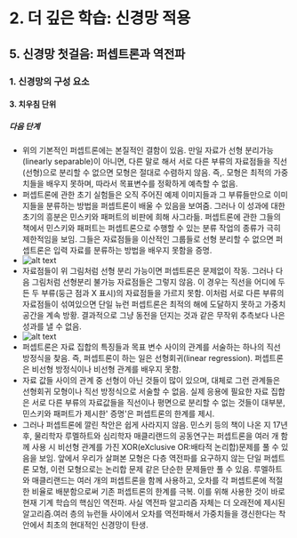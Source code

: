 # 2. 더 깊은 학습: 신경망 적용
## 5. 신경망 첫걸음: 퍼셉트론과 역전파
### 1. 신경망의 구성 요소
#### 3. 치우침 단위
##### 다음 단계
- 위의 기본적인 퍼셉트론에는 본질적인 결함이 있음. 만일 자료가 선형 분리가능(linearly separable)이 아니면, 다른 말로 해서 서로 다른 부류의 자료점들을 직선(선형)으로 분리할 수 없으면 모형은 절대로 수렴하지 않음. 즉,. 모형은 최적의 가중치들을 배우지 못하며, 따라서 목표변수를 정확하게 예측할 수 없음.
- 퍼셉트론에 관한 초기 실험들은 오직 주어진 예제 이미지들과 그 부류들만으로 이미지들을 분류하는 방법을 퍼셉트론이 배울 수 있음을 보여줌. 그러나 이 성과에 대한 초기의 흥분은 민스키와 패퍼트의 비판에 희해 사그라듦. 퍼셉트론에 관한 그들의 책에서 민스키와 패퍼트는 퍼셉트론으로 수행할 수 있는 분류 작업의 종류가 극히 제한적임을 보임. 그들은 자료점들을 이산적인 그룹들로 선형 분리할 수 없으면 퍼셉트론은 입력 자료를 분류하는 방법을 배우지 못함을 증명.
- ![alt text](image-10.png)
- 자료점들이 위 그림처럼 선형 분리 가능이면 퍼셉트론은 문제없이 작동. 그러나 다음 그림처럼 선형분리 불가능 자료점들은 그렇지 않음. 이 경우는 직선을 어디에 두든 두 부류(둥근 점과 X 표시)의 자료점들을 가르지 못함. 이처럼 서로 다른 부류의 자료점들이 섞여있으면 단일 뉴런 퍼셉트론은 최적의 해에 도달하지 못하고 가중치 공간을 계속 방황. 결과적으로 그냥 동전을 던지는 것과 같은 무작위 추측보다 나은 성과를 낼 수 없음.
- ![alt text](image-11.png)
- 퍼셉트론은 자료 집합의 특징들과 목표 변수 사이의 관계를 서술하는 하나의 직선 방정식을 찾음. 즉, 퍼셉트론이 하는 일은 선형회귀(linear regression). 퍼셉트론은 비선형 방정식이나 비선형 관계를 배우지 못함.
- 자료 값들 사이의 관계 중 선형이 아닌 것들이 많이 있으며, 대체로 그런 관계들은 선형회귀 모형이나 직선 방정식으로 서술할 수 없음. 실제 응용에 필요한 자료 집합은 서로 다른 부류의 자료값들을 직선이나 평면으로 분리할 수 없는 것들이 대부분, 민스키와 패퍼트가 제시한' 증명'은 퍼셉트론의 한계를 제시. 
- 그러나 퍼셉트론에 깔린 착안은 쉽게 사라지지 않음. 민스키 등의 책이 나온 지 17년 후, 물리학자 루멜하트와 심리학자 매클리랜드의 공동연구는 퍼셉트론을 여러 개 함께 사용 시 비선형 관계를 가진 XOR(eXclusive OR:배타적 논리합)문제를 풀 수 있음을 보임. 앞에서 우리가 살펴본 모형은 다층 역전파를 요구하지 않는 단일 퍼셉트론 모형, 이런 모형으로는 논리합 문제 같은 단순한 문제들만 풀 수 있음. 루멜하트와 매클리랜드는 여러 개의 퍼셉트론을 함께 사용하고, 오차를 각 퍼셉트론에 적절한 비율로 배분함으로써 기존 퍼셉트론의 한계를 극복. 이를 위해 사용한 것이 바로 현재 기계 학습의 핵심인 역전파. 사실 역전파 알고리즘 자체는 더 오래전에 제시된 알고리즘.여러 층의 뉴런들 사이에서 오차를 역전파해서 가중치들을 갱신한다는 착안에서 최초의 현대적인 신경망이 탄생.
